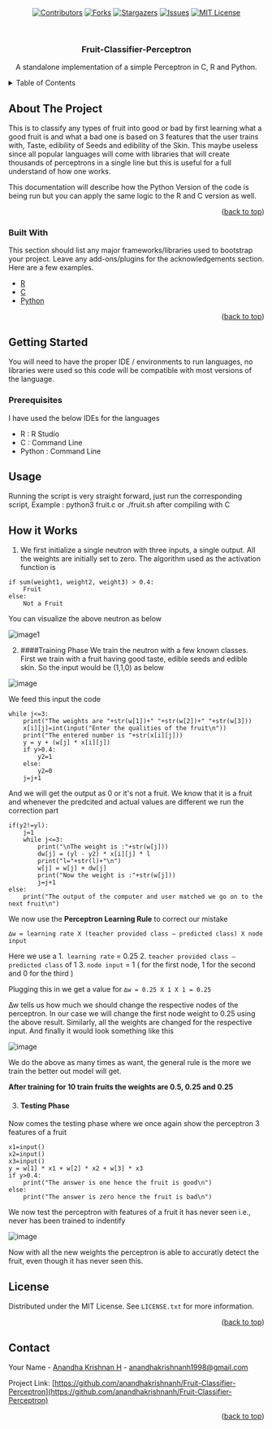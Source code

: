 <div align="center">

[![Contributors][contributors-shield]][contributors-url]
[![Forks][forks-shield]][forks-url]
[![Stargazers][stars-shield]][stars-url]
[![Issues][issues-shield]][issues-url]
[![MIT License][license-shield]][license-url]

</div>


<!-- PROJECT LOGO -->
<br />
<div align="center">

  <h3 align="center">Fruit-Classifier-Perceptron</h3>

  <p align="center">
    A standalone implementation of a simple Perceptron in C, R and Python. 
  </p>
</div>

<!-- TABLE OF CONTENTS -->
<details>
  <summary>Table of Contents</summary>
  <ol>
    <li>
      <a href="#about-the-project">About The Project</a>
      <ul>
        <li><a href="#built-with">Built With</a></li>
      </ul>
    </li>
    <li>
      <a href="#getting-started">Getting Started</a>
      <ul>
        <li><a href="#prerequisites">Prerequisites</a></li>
      </ul>
    </li>
    <li><a href="#usage">Usage</a></li>
    <li><a href="#how-it-works">How it Works</a></li>
    <li><a href="#license">License</a></li>
    <li><a href="#contact">Contact</a></li>
  </ol>
</details>



<!-- ABOUT THE PROJECT -->
## About The Project

This is to classify any types of fruit into good or bad by first learning what a good fruit is and 
what a bad one is based on 3 features that the user trains with, Taste, edibility of Seeds and edibility of the Skin. 
This maybe useless since all popular languages will come with libraries that will create
thousands of perceptrons in a single line but this is useful for a full understand of how one works. 

This documentation will describe how the Python Version of the code is being run but you can apply the 
same logic to the R and C version as well. 

<p align="right">(<a href="#top">back to top</a>)</p>


### Built With

This section should list any major frameworks/libraries used to bootstrap your project. Leave any add-ons/plugins for the acknowledgements section. Here are a few examples.

* [R](https://www.r-project.org/about.html)
* [C](https://en.wikipedia.org/wiki/C_(programming_language))
* [Python](https://www.python.org/)

<p align="right">(<a href="#top">back to top</a>)</p>


<!-- GETTING STARTED -->
## Getting Started

You will need to have the proper IDE / environments to run languages, no libraries were used so 
this code will be compatible with most versions of the language. 

### Prerequisites

I have used the below IDEs for the languages
* R : R Studio
* C : Command Line 
* Python : Command Line

<!-- USAGE EXAMPLES -->
## Usage

Running the script is very straight forward, just run the corresponding script, Example : python3 fruit.c or ./fruit.sh after compiling with C

<!-- USAGE EXAMPLES -->
## How it Works

1. We first initialize a single neutron with three inputs, a single output. All the weights are initially set
to zero. The algorithm used as the activation function is 

```
if sum(weight1, weight2, weight3) > 0.4:
    Fruit 
else:
    Not a Fruit
```

You can visualize the above neutron as below

![image1](https://user-images.githubusercontent.com/42119760/63162100-5ef38100-c03f-11e9-9ee1-82e907170a06.PNG)

2. ####Training Phase
We train the neutron with a few known classes. First we train with a fruit having good taste,
edible seeds and edible skin. So the input would be (1,1,0) as below 

![image](https://user-images.githubusercontent.com/42119760/63162583-9151ae00-c040-11e9-95b2-6b546be8bfe8.png)

We feed this input the code 

    while j<=3:  
        print("The weights are "+str(w[1])+" "+str(w[2])+" "+str(w[3]))
        x[i][j]=int(input("Enter the qualities of the fruit\n"))
        print("The entered number is "+str(x[i][j]))
        y = y + (w[j] * x[i][j])
        if y>0.4:
            y2=1
        else:
            y2=0
        j=j+1
 
And we will get the output as 0 or it's not a fruit. We know that it is a fruit and whenever the predcited and 
actual values are different we run the correction part 

    if(y2!=yl):
        j=1
        while j<=3:
            print("\nThe weight is :"+str(w[j]))
            dw[j] = (yl - y2) * x[i][j] * l
            print("l="+str(l)+"\n")
            w[j] = w[j] + dw[j]
            print("Now the weight is :"+str(w[j]))
            j=j+1
    else:
        print("The output of the computer and user matched we go on to the next fruit\n")

We now use the **Perceptron Learning Rule** to correct our mistake 

`∆w = learning rate X (teacher provided class – predicted class) X node input
`

Here we use a 
1.` learning rate` = 0.25
2. `teacher provided class – predicted class` of 1
3. `node input` = 1 ( for the first node, 1 for the second and 0 for the third )

Plugging this in we get a value for `∆w = 0.25 X 1 X 1 = 0.25`

∆w tells us how much we should change the respective nodes of the perceptron. In our case we will change the first node weight to 0.25 using the above result.
Similarly, all the weights are changed for the respective input. And finally it would look something like this

![image](https://user-images.githubusercontent.com/42119760/63163037-e4783080-c041-11e9-8f68-626d0a71d06e.png)

We do the above as many times as want, the general rule is the more we train the better out model will get. 

**After training for 10 train fruits the weights are 0.5, 0.25 and 0.25**

3. #### Testing Phase
Now comes the testing phase where we once again show the perceptron 3 features of a fruit

    x1=input()
    x2=input()
    x3=input()
    y = w[1] * x1 + w[2] * x2 + w[3] * x3 
    if y>0.4:
        print("The answer is one hence the fruit is good\n")
    else:
        print("The answer is zero hence the fruit is bad\n")

We now test the perceptron with features of a fruit it has never seen i.e., never has been trained to indentify

![image](https://user-images.githubusercontent.com/42119760/63163330-ba733e00-c042-11e9-96e7-4aef584cbd29.png)

Now with all the new weights the perceptron is able to accuratly detect the fruit, even though it has never seen this.

<!-- LICENSE -->
## License

Distributed under the MIT License. See `LICENSE.txt` for more information.

<p align="right">(<a href="#top">back to top</a>)</p>



<!-- CONTACT -->
## Contact

Your Name - [Anandha Krishnan H](anandhakrishnanh1998@gmail.com) - anandhakrishnanh1998@gmail.com

Project Link: [https://github.com/anandhakrishnanh/Fruit-Classifier-Perceptron](https://github.com/anandhakrishnanh/Fruit-Classifier-Perceptron)

<p align="right">(<a href="#top">back to top</a>)</p>


<!-- MARKDOWN LINKS & IMAGES -->
<!-- https://www.markdownguide.org/basic-syntax/#reference-style-links -->
[contributors-shield]: https://img.shields.io/github/contributors/anandhakrishnanh/Fruit-Classifier-Perceptron.svg?style=for-the-badge
[contributors-url]: https://github.com/anandhakrishnanh/Fruit-Classifier-Perceptron/graphs/contributors
[forks-shield]: https://img.shields.io/github/forks/anandhakrishnanh/Fruit-Classifier-Perceptron.svg?style=for-the-badge
[forks-url]: https://github.com/anandhakrishnanh/Fruit-Classifier-Perceptron/network/members
[stars-shield]: https://img.shields.io/github/stars/anandhakrishnanh/Fruit-Classifier-Perceptron.svg?style=for-the-badge
[stars-url]: https://github.com/anandhakrishnanh/Fruit-Classifier-Perceptron/stargazers
[issues-shield]: https://img.shields.io/github/issues/anandhakrishnanh/Fruit-Classifier-Perceptron.svg?style=for-the-badge
[issues-url]: https://github.com/anandhakrishnanh/Fruit-Classifier-Perceptron/issues
[license-shield]: https://img.shields.io/github/license/anandhakrishnanh/Fruit-Classifier-Perceptron.svg?style=for-the-badge
[license-url]: https://github.com/anandhakrishnanh/Fruit-Classifier-Perceptron/blob/master/LICENSE.txt
